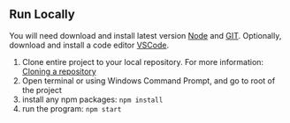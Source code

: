 ## Run Locally

You will need download and install latest version [Node](https://nodejs.org/en/) and [GIT](https://git-scm.org). Optionally, download and install a code editor [VSCode](https://code.visualstudio.com/).

1.  Clone entire project to your local repository. For more information: [Cloning a repository](https://docs.github.com/en/repositories/creating-and-managing-repositories/cloning-a-repository)
2.  Open terminal or using Windows Command Prompt, and go to root of the project
3.  install any npm packages: `npm install`
4.  run the program: `npm start`
